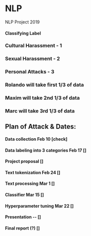 # NLP
NLP Project 2019


#### Classifying Label

### Cultural Harassment - 1 
### Sexual Harassment - 2
### Personal Attacks - 3

### Rolando will take first 1/3 of data
### Maxim will take 2nd 1/3 of data
### Marc will take 3rd 1/3 of data

## Plan of Attack & Dates:
#### Data collection 			Feb 10  [check]

#### Data labeling into 3 categories	Feb 17 []
#### Project proposal			[]
#### Text tokenization			Feb 24 []
#### Text processing			Mar 1 []
#### Classifier				Mar 15 []
#### Hyperparameter tuning		Mar 22 []
#### Presentation				-- []
#### Final report (?) []
